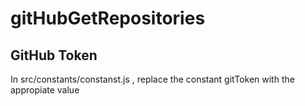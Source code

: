 # gitHubGetRepositories

## GitHub Token
In src/constants/constanst.js , replace the constant gitToken with the appropiate value
